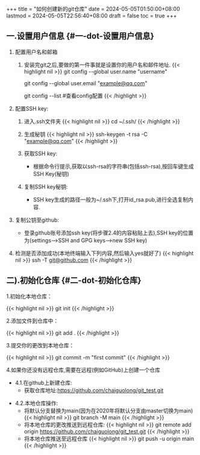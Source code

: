 +++
title = "如何创建新的git仓库"
date = 2024-05-05T01:50:00+08:00
lastmod = 2024-05-05T22:56:40+08:00
draft = false
toc = true
+++

## 一.设置用户信息 {#一-dot-设置用户信息}

1.  配置用户名和邮箱
    1.  安装完git之后,要做的第一件事就是设置你的用户名和邮件地址.
        {{< highlight nil >}}
        git config --global user.name "username"

        git config --global user.email "example@qq.com"

        git config --list #查看config配置
        {{< /highlight >}}

2.  配置SSH key:
    1.  进入.ssh文件夹
        {{< highlight nil >}}
        cd ~/.ssh/
        {{< /highlight >}}

    2.  生成秘钥
        {{< highlight nil >}}
        ssh-keygen -t rsa -C "example@qq.com"
        {{< /highlight >}}

    3.  获取SSH key:
        -   根据命令行提示,获取以ssh-rsa的字符串(包括ssh-rsa),按回车键生成SSH Key(秘钥)

    4.  复制SSH key秘钥:
        -   SSH key生成的路径一般为~/.ssh下,打开id_rsa.pub,进行全选复制内容.

3.  复制公钥至github:
    -   登录github账号添加ssh key(将步骤2.4的内容粘贴上去),SSH key的位置为(settings--&gt;SSH and GPG keys--&gt;new SSH key)

4.  检测是否添加成功(本地终端输入下列内容,然后输入yes就好了)
    {{< highlight nil >}}
    ssh -T git@github.com
    {{< /highlight >}}


## 二).初始化仓库 {#二-dot-初始化仓库}

1.初始化本地仓库：

{{< highlight nil >}}
git init
{{< /highlight >}}

2.添加文件到仓库中：

{{< highlight nil >}}
git add .
{{< /highlight >}}

3.提交你的更改到本地仓库：

{{< highlight nil >}}
git commit -m "first commit"
{{< /highlight >}}

4.如果你还没有远程仓库,需要在远程(例如GitHub)上创建一个仓库

-   4.1.在github上新建仓库:
    -   获取仓库地址:<https://github.com/chaiguolong/git_test.git>

<!--listend-->

-   4.2.本地仓库操作:
    -   将默认分支替换为main(因为在2020年将默认分支由master切换为main)
        {{< highlight nil >}}
        git branch -M main
        {{< /highlight >}}
    -   将本地仓库的更改推送到远程仓库:
        {{< highlight nil >}}
        git remote add origin https://github.com/chaiguolong/git_test.git
        {{< /highlight >}}
    -   将本地仓库推送至远程仓库
        {{< highlight nil >}}
        git push -u origin main
        {{< /highlight >}}
